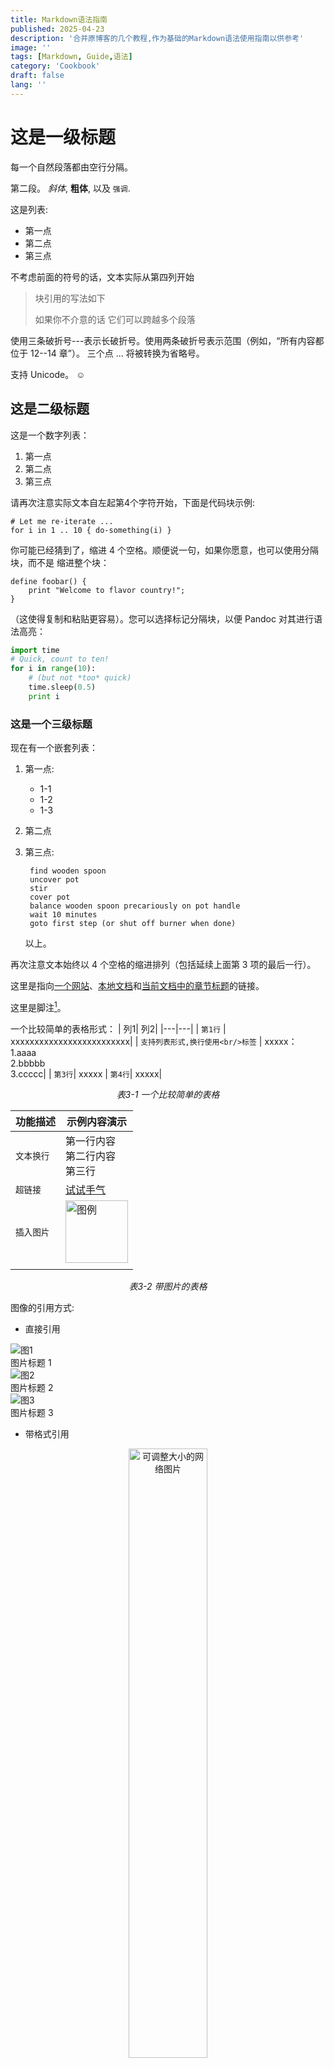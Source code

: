 ```yaml
---
title: Markdown语法指南
published: 2025-04-23
description: '合并原博客的几个教程,作为基础的Markdown语法使用指南以供参考'
image: ''
tags: [Markdown, Guide,语法]
category: 'Cookbook'
draft: false 
lang: ''
---
```


# 这是一级标题

每一个自然段落都由空行分隔。

第二段。 _斜体_, **粗体**, 以及 `强调`. 

这是列表:

- 第一点
- 第二点
- 第三点

不考虑前面的符号的话，文本实际从第四列开始

> 块引用的写法如下
>
> 如果你不介意的话
> 它们可以跨越多个段落

 
使用三条破折号---表示长破折号。使用两条破折号表示范围（例如，“所有内容都位于
12--14 章”）。 三个点 ... 将被转换为省略号。

支持 Unicode。 ☺

## 这是二级标题

这是一个数字列表：

1. 第一点
2. 第二点
3. 第三点

请再次注意实际文本自左起第4个字符开始，下面是代码块示例:

    # Let me re-iterate ...
    for i in 1 .. 10 { do-something(i) }


你可能已经猜到了，缩进 4 个空格。顺便说一句，如果你愿意，也可以使用分隔块，而不是
缩进整个块：

```
define foobar() {
    print "Welcome to flavor country!";
}
```

（这使得复制和粘贴更容易）。您可以选择标记分隔块，以便 Pandoc 对其进行语法高亮：

```python
import time
# Quick, count to ten!
for i in range(10):
    # (but not *too* quick)
    time.sleep(0.5)
    print i
```

### 这是一个三级标题

现在有一个嵌套列表：

1. 第一点:

    - 1-1
    - 1-2
    - 1-3

2. 第二点

3. 第三点:

        find wooden spoon
        uncover pot
        stir
        cover pot
        balance wooden spoon precariously on pot handle
        wait 10 minutes
        goto first step (or shut off burner when done)

    以上。


再次注意文本始终以 4 个空格的缩进排列（包括延续上面第 3 项的最后一行）。


这里是指向[一个网站](http://foo.bar)、[本地文档](local-doc.html)和[当前文档中的章节标题](#an-h2-header)的链接。

这里是脚注[^1]。

[^1]: 脚注的文本写在这里


一个比较简单的表格形式：
| 列1| 列2|
|---|---|
| `第1行` | xxxxxxxxxxxxxxxxxxxxxxxxx|
| `支持列表形式,换行使用<br/>标签` | xxxxx：<br/>1.aaaa<br/>2.bbbbb<br/>3.ccccc|
| `第3行`| xxxxx 
| `第4行`| xxxxx|

<figcaption style="text-align: center; margin-top: 0.5rem; font-style: italic;">
表3-1 一个比较简单的表格
</figcaption>


| 功能描述   | 示例内容演示 |
|------------|--------------|
| `文本换行` | 第一行内容 <br/> 第二行内容 <br/> 第三行 |
| `超链接`   | <a href="https://doodles.google/" target="_blank">试试手气</a> |
| `插入图片` | <img src="/head.png" alt="图例" width="100" /> |
| | |

<figcaption style="text-align: center; margin-top: 0.5rem; font-style: italic;">
表3-2 带图片的表格
</figcaption>

图像的引用方式:
-  直接引用


<!-- <div class="img-column">
  <img src="/head.png" alt="图1" />
  <img src="/head.png" alt="图2" />
</div> -->

<div class="img-grid-caption">
  <div class="img-item">
    <img src="/head.png" alt="图1" />
    <div class="img-caption">图片标题 1</div>
  </div>
  <div class="img-item">
    <img src="/head.png" alt="图2" />
    <div class="img-caption">图片标题 2</div>
  </div>
  <div class="img-item">
    <img src="/head.png" alt="图3" />
    <div class="img-caption">图片标题 3</div>
  </div>
  <!-- 更多图项 -->
</div>


- 带格式引用
<div align="center">  
<img src="https://last9.ghost.io/content/images/2023/05/python-golang--1-.jpg" width="50%" title="可调整大小的网络图片" alt="可调整大小的网络图片" >
</div>

</br>

这是行内公式：$\omega = d\phi / dt$

这是块级公式，自动居中，注意以双美元符号形式包围输入的公式:

$$
I = \int \rho R^{2} dV
$$


$$
\begin{equation*}
\pi = 3.14159\ldots
\end{equation*}
$$

请注意，如果你希望按实际字符显示,你可以使用反斜杠转义任何标点符号：

例: \`foo\`, \*bar\*, etc.


这是一个任务列表：

- [x] task1
- [ ] task2
  - [ ] 2-1
    - [ ] 2-3
- [ ] 3
- [ ] ffsad

# Markdown扩展语法

## GitHub仓库名片

可以用语法`::github{repo="<owner>/<repo>"}`添加一个Github仓库链接到文章中，名片卡相关信息来自GitHub API

::github{repo="carloscn/doclib"}

## 提示卡

目前支持这几种提示: `note` `tip` `important` `warning` `caution`

:::note
读者应当注意的基本信息
:::

:::tip
用于启发读者的小技巧
:::

:::important
关键信息或是关键步骤
:::

:::warning
存在潜在风险时的提示信息
:::

:::caution
一旦不遵守就会造成严重后果的内容
:::

### 上述提示的语法

```markdown
:::note
Highlights information that users should take into account, even when skimming.
:::

:::tip
Optional information to help a user be more successful.
:::
```

### 自定义提示主题名

上述提示可以使用自定义名称而不是`note` `tip` `important` `warning` `caution`

:::note[我的note]
这里是我的note信息
:::

```markdown
:::note[我的note]
这里是我的note信息
:::
```

### 也支持Github提示块语法

> [!TIP]
> 点击查看 [Github提示块语法](https://github.com/orgs/community/discussions/16925)

```
> [!TIP]
> [Github提示块语法](https://github.com/orgs/community/discussions/16925)
```

# 如何内嵌视频到文章中

只需从相关平台复制视频分享链接，然后将其粘贴到`src`标签中即可,这里以B站和Youtube为例

```yaml

<iframe width="100%" height="468" src="https://www.youtube.com/embed/5gIf0_xpFPI?si=N1WTorLKL0uwLsU_" title="YouTube video player" frameborder="0" allowfullscreen></iframe>
```

## 嵌入YouTube视频

Youtube视频需要获取embed开头的嵌入视频代码,点击视频下方分享按钮的嵌入选项即可:

具体语法为
```html
<iframe width="100%" height="550" src="https://www.youtube.com/embed/zUcP-gSAoBY?si=dea5G0HhQMBlNyOL" title="YouTube video player" frameborder="0" allow="accelerometer; autoplay; clipboard-write; encrypted-media; gyroscope; picture-in-picture; web-share" referrerpolicy="strict-origin-when-cross-origin" allowfullscreen></iframe>
```

<iframe width="100%" height="450" src="https://www.youtube.com/embed/zUcP-gSAoBY?si=dea5G0HhQMBlNyOL" title="YouTube video player" frameborder="0" allow="accelerometer; autoplay; clipboard-write; encrypted-media; gyroscope; picture-in-picture; web-share" referrerpolicy="strict-origin-when-cross-origin" allowfullscreen></iframe>

## 嵌入B站视频

B站目前的视频引用依赖于bv号，即使是以ss或ep开头的番剧类节目url,分享时也必须精确到具体每一分p的bv号

:::warning[禁用自动播放]
为了避免在不合适的场合产生噪音,应当禁止进入页面后自动播放,故此需要在每个url后面追加`&autoplay=0`参数
:::

具体语法为
```html
<iframe width="100%" height="468" src="//player.bilibili.com/player.html?bvid=BV15K4y1x7da&autoplay=0" scrolling="no" border="0" frameborder="no" framespacing="0" allowfullscreen="true"> </iframe>
```

<iframe width="100%" height="468" src="//player.bilibili.com/player.html?bvid=BV15K4y1x7da&autoplay=0" scrolling="no" border="0" frameborder="no" framespacing="0" allowfullscreen="true"> </iframe>